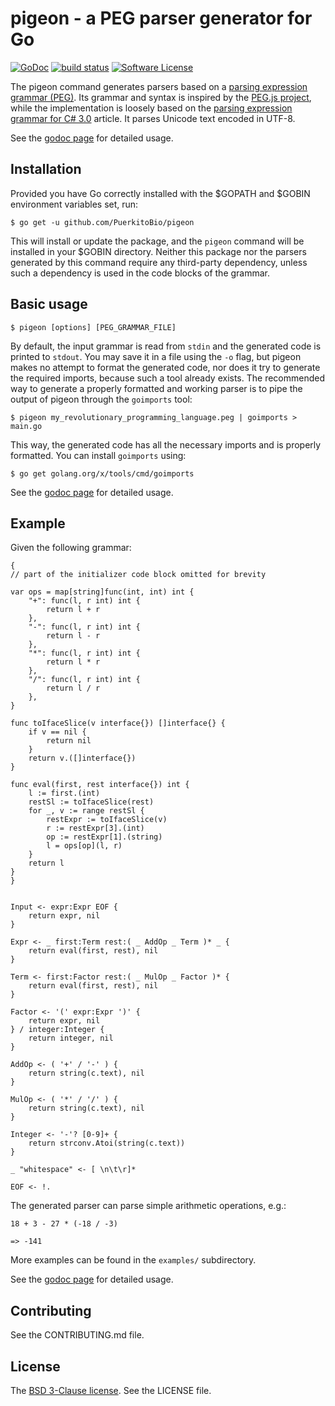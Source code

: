 # pigeon - a PEG parser generator for Go

[![GoDoc](https://godoc.org/github.com/PuerkitoBio/pigeon?status.png)](https://godoc.org/github.com/PuerkitoBio/pigeon)
[![build status](https://secure.travis-ci.org/PuerkitoBio/pigeon.png)](http://travis-ci.org/PuerkitoBio/pigeon)
[![Software License](https://img.shields.io/badge/license-BSD-blue.svg)](LICENSE)

The pigeon command generates parsers based on a [parsing expression grammar (PEG)][0]. Its grammar and syntax is inspired by the [PEG.js project][1], while the implementation is loosely based on the [parsing expression grammar for C# 3.0][2] article. It parses Unicode text encoded in UTF-8.

See the [godoc page][3] for detailed usage.

## Installation

Provided you have Go correctly installed with the $GOPATH and $GOBIN environment variables set, run:

```
$ go get -u github.com/PuerkitoBio/pigeon
```

This will install or update the package, and the `pigeon` command will be installed in your $GOBIN directory. Neither this package nor the parsers generated by this command require any third-party dependency, unless such a dependency is used in the code blocks of the grammar.

## Basic usage

```
$ pigeon [options] [PEG_GRAMMAR_FILE]
```

By default, the input grammar is read from `stdin` and the generated code is printed to `stdout`. You may save it in a file using the `-o` flag, but pigeon makes no attempt to format the generated code, nor does it try to generate the required imports, because such a tool already exists. The recommended way to generate a properly formatted and working parser is to pipe the output of pigeon through the `goimports` tool:

```
$ pigeon my_revolutionary_programming_language.peg | goimports > main.go
```

This way, the generated code has all the necessary imports and is properly formatted. You can install `goimports` using:

```
$ go get golang.org/x/tools/cmd/goimports
```

See the [godoc page][3] for detailed usage.

## Example

Given the following grammar:

```
{
// part of the initializer code block omitted for brevity

var ops = map[string]func(int, int) int {
    "+": func(l, r int) int {
        return l + r
    },
    "-": func(l, r int) int {
        return l - r
    },
    "*": func(l, r int) int {
        return l * r
    },
    "/": func(l, r int) int {
        return l / r
    },
}

func toIfaceSlice(v interface{}) []interface{} {
    if v == nil {
        return nil
    }
    return v.([]interface{})
}

func eval(first, rest interface{}) int {
    l := first.(int)
    restSl := toIfaceSlice(rest)
    for _, v := range restSl {
        restExpr := toIfaceSlice(v)
        r := restExpr[3].(int)
        op := restExpr[1].(string)
        l = ops[op](l, r)
    }
    return l
}
}


Input <- expr:Expr EOF {
    return expr, nil
}

Expr <- _ first:Term rest:( _ AddOp _ Term )* _ {
    return eval(first, rest), nil
}

Term <- first:Factor rest:( _ MulOp _ Factor )* {
    return eval(first, rest), nil
}

Factor <- '(' expr:Expr ')' {
    return expr, nil
} / integer:Integer {
    return integer, nil
}

AddOp <- ( '+' / '-' ) {
    return string(c.text), nil
}

MulOp <- ( '*' / '/' ) {
    return string(c.text), nil
}

Integer <- '-'? [0-9]+ {
    return strconv.Atoi(string(c.text))
}

_ "whitespace" <- [ \n\t\r]*

EOF <- !.
```

The generated parser can parse simple arithmetic operations, e.g.:

```
18 + 3 - 27 * (-18 / -3)

=> -141
```

More examples can be found in the `examples/` subdirectory.

See the [godoc page][3] for detailed usage.

## Contributing

See the CONTRIBUTING.md file.

## License

The [BSD 3-Clause license][4]. See the LICENSE file.

[0]: http://en.wikipedia.org/wiki/Parsing_expression_grammar
[1]: http://pegjs.org/
[2]: http://www.codeproject.com/Articles/29713/Parsing-Expression-Grammar-Support-for-C-Part
[3]: https://godoc.org/github.com/PuerkitoBio/pigeon
[4]: http://opensource.org/licenses/BSD-3-Clause

